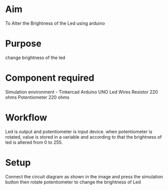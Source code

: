 # Aim
To Alter the Brightness of the Led using arduino
<br>

# Purpose
change brightness of the led
<br>

# Component required
Simulation environment - Tinkercad
Arduino UNO
Led
Wires
Resistor 220 ohms 
Potentiometer 220 ohms
<br>


# Workflow
Led is output and potentiometer is input device.
when potentiometer is rotated, value is stored in a variable and according to that the brightness of led is altered from 0 to 255.
<br>

# Setup 
Connect the circuit diagram as shown in the image and press the simulation button then rotate potentiometer to change the brightness of Led
